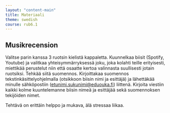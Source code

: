 ```yaml
---
layout: "content-main"
title: Materiaali
theme: swedish
course: rub6.1
---
```


## Musikrecension

Valitse parin kanssa 3 ruotsin kielistä kappaletta. Kuunnelkaa biisit (Spotify, Youtube) ja valitkaa yhteisymmärryksessä joku, joka kolahti teille erityisesti, miettikää perustelut niin että osaatte kertoa valinnasta suullisesti jotain ruotsiksi. Tehkää siitä suomennos. Kirjoittakaa suomennos tekstinkäsittelyohjelmalla (otsikkoon biisin nimi ja esittäjä) ja lähettäkää minulle sähköpostiin (etunimi.sukunimi@eduouka.fi) liittenä. Kirjoita viestiin kaikki kolme kuuntelemanne biisin nimeä ja esittäjää sekä suomennoksen tekijöiden nimet.

Tehtävä on erittäin helppo ja mukava, älä stressaa liikaa.
